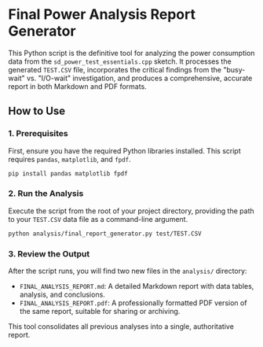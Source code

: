 # Final Power Analysis Report Generator

This Python script is the definitive tool for analyzing the power consumption data from the `sd_power_test_essentials.cpp` sketch. It processes the generated `TEST.CSV` file, incorporates the critical findings from the "busy-wait" vs. "I/O-wait" investigation, and produces a comprehensive, accurate report in both Markdown and PDF formats.

## How to Use

### 1. Prerequisites

First, ensure you have the required Python libraries installed. This script requires `pandas`, `matplotlib`, and `fpdf`.

```bash
pip install pandas matplotlib fpdf
```

### 2. Run the Analysis

Execute the script from the root of your project directory, providing the path to your `TEST.CSV` data file as a command-line argument.

```bash
python analysis/final_report_generator.py test/TEST.CSV
```

### 3. Review the Output

After the script runs, you will find two new files in the `analysis/` directory:

*   `FINAL_ANALYSIS_REPORT.md`: A detailed Markdown report with data tables, analysis, and conclusions.
*   `FINAL_ANALYSIS_REPORT.pdf`: A professionally formatted PDF version of the same report, suitable for sharing or archiving.

This tool consolidates all previous analyses into a single, authoritative report. 